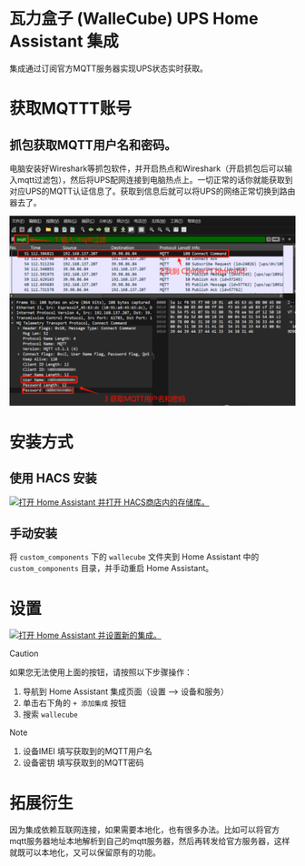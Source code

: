 # 瓦力盒子 (WalleCube) UPS Home Assistant 集成

集成通过订阅官方MQTT服务器实现UPS状态实时获取。

# 获取MQTTT账号

## 抓包获取MQTT用户名和密码。

电脑安装好Wireshark等抓包软件，并开启热点和Wireshark（开启抓包后可以输入mqtt过滤包），然后将UPS配网连接到电脑热点上。一切正常的话你就能获取到对应UPS的MQTT认证信息了。获取到信息后就可以将UPS的网络正常切换到路由器去了。

<a href="wireshark"><img src="https://github.com/xswxm/home-assistant-wallecube/blob/main/wireshark.png?raw=true" width="512" ></a>



# 安装方式

## 使用 HACS 安装

[![打开 Home Assistant 并打开 HACS商店内的存储库。](https://my.home-assistant.io/badges/hacs_repository.svg)](https://my.home-assistant.io/redirect/hacs_repository/?owner=xswxm&repository=[home-assistant-wallecube](https://github.com/xswxm/home-assistant-wallecube)&category=integration)

## 手动安装

将 `custom_components` 下的 `wallecube` 文件夹到 Home Assistant 中的`custom_components` 目录，并手动重启 Home Assistant。

# 设置

[![打开 Home Assistant 并设置新的集成。](https://my.home-assistant.io/badges/config_flow_start.svg)](https://my.home-assistant.io/redirect/config_flow_start/?domain=wallecube)

> [!CAUTION]
> 
> 如果您无法使用上面的按钮，请按照以下步骤操作：
> 
> 1. 导航到 Home Assistant 集成页面（设置 --> 设备和服务）
> 2. 单击右下角的 `+ 添加集成` 按钮
> 3. 搜索 `wallecube`

> [!NOTE]
> 
> 1. 设备IMEI 填写获取到的MQTT用户名
> 2. 设备密钥 填写获取到的MQTT密码


# 拓展衍生

因为集成依赖互联网连接，如果需要本地化，也有很多办法。比如可以将官方mqtt服务器地址本地解析到自己的mqtt服务器，然后再转发给官方服务器，这样就既可以本地化，又可以保留原有的功能。
